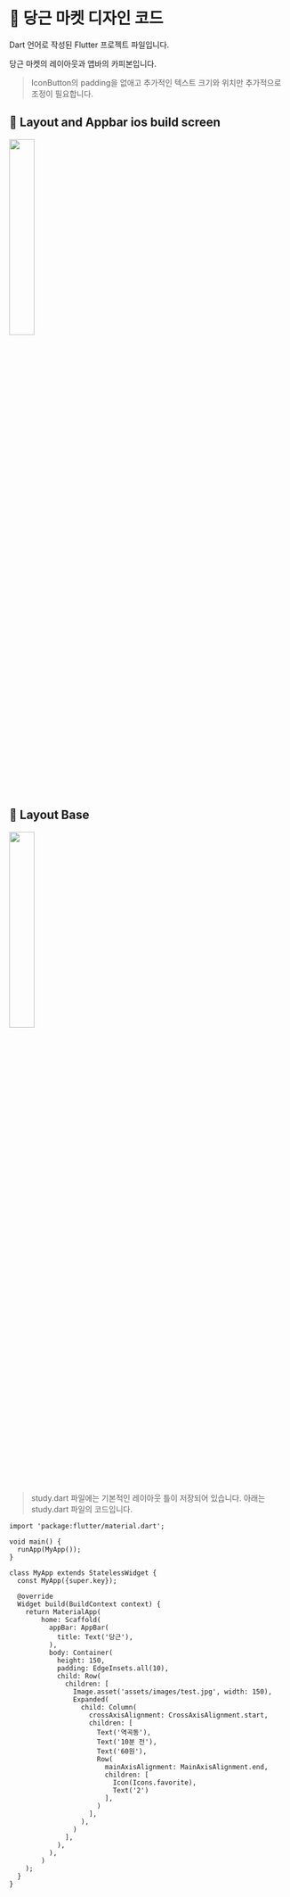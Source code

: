 # 🥕 당근 마켓 디자인 코드

Dart 언어로 작성된 Flutter 프로젝트 파일입니다.

당근 마켓의 레이아웃과 앱바의 카피본입니다.

> IconButton의 padding을 없애고 추가적인 텍스트 크기와 위치만 추가적으로 조정이 필요합니다.
  

## 📱 Layout and Appbar ios build screen

<img src="https://github.com/user-attachments/assets/402d3f52-228d-460c-b622-0355bf2f205b"  width="30%" height="30%"/>

## 📖 Layout Base

<img src="https://github.com/user-attachments/assets/103ad4d8-ec92-42ea-bd3d-ce786134fc19" width="30%" height="30%"/>




> study.dart 파일에는 기본적인 레이아웃 틀이 저장되어 있습니다. 아래는 study.dart 파일의 코드입니다.




```
import 'package:flutter/material.dart';

void main() {
  runApp(MyApp());
}

class MyApp extends StatelessWidget {
  const MyApp({super.key});

  @override
  Widget build(BuildContext context) {
    return MaterialApp(
        home: Scaffold(
          appBar: AppBar(
            title: Text('당근'),
          ),
          body: Container(
            height: 150,
            padding: EdgeInsets.all(10),
            child: Row(
              children: [
                Image.asset('assets/images/test.jpg', width: 150),
                Expanded(
                  child: Column(
                    crossAxisAlignment: CrossAxisAlignment.start,
                    children: [
                      Text('역곡동'),
                      Text('10분 전'),
                      Text('60원'),
                      Row(
                        mainAxisAlignment: MainAxisAlignment.end,
                        children: [
                          Icon(Icons.favorite),
                          Text('2')
                        ],
                      )
                    ],
                  ),
                )
              ],
            ),
          ),
        )
    );
  }
}

```
